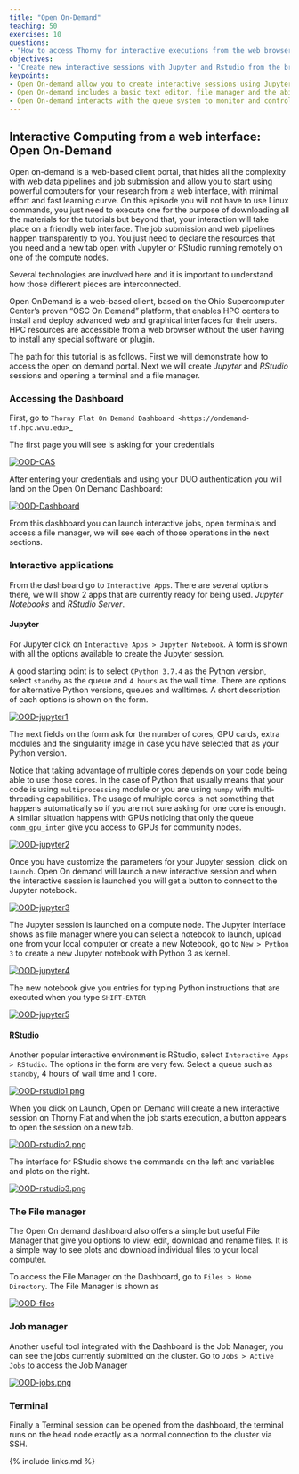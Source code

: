 ```yaml
---
title: "Open On-Demand"
teaching: 50
exercises: 10
questions:
- "How to access Thorny for interactive executions from the web browser?"
objectives:
- "Create new interactive sessions with Jupyter and Rstudio from the browser"
keypoints:
- Open On-demand allow you to create interactive sessions using Jupyter and RStudio
- Open On-demand includes a basic text editor, file manager and the ability to visualize plots in JPEG, PDF and PNG
- Open On-demand interacts with the queue system to monitor and control jobs running on the cluster.
---
```


## Interactive Computing from a web interface: Open On-Demand


Open on-demand is a web-based client portal, that hides all the complexity with web data pipelines and job submission and allow you to start using powerful computers for your research from a web interface, with minimal effort and fast learning curve.
On this episode you will not have to use Linux commands, you just need to execute one for the purpose of downloading all the materials for the tutorials but beyond that, your interaction will take place on a friendly web interface.
The job submission and web pipelines happen transparently to you.
You just need to declare the resources that you need and a new tab open with Jupyter or RStudio running remotely on one of the compute nodes.

Several technologies are involved here and it is important to understand how those different pieces are interconnected.

Open OnDemand is a web-based client, based on the Ohio Supercomputer Center’s proven “OSC On Demand” platform, that enables HPC centers to install and deploy advanced web and graphical interfaces for their users.
HPC resources are accessible from a web browser without the user having to install any special software or plugin.

The path for this tutorial is as follows. First we will demonstrate how to access the open on demand portal. Next we will create *Jupyter* and *RStudio* sessions and opening a terminal and a file manager.

### Accessing the Dashboard

First, go to `Thorny Flat On Demand Dashboard <https://ondemand-tf.hpc.wvu.edu>`_

The first page you will see is asking for your credentials

<a href="{{ page.root }}/fig/OOD-CAS.png">
  <img src="{{ page.root }}/fig/OOD-CAS.png" alt="OOD-CAS" />
</a>


After entering your credentials and using your DUO authentication you will land on the Open On Demand Dashboard:

<a href="{{ page.root }}/fig/OOD-Dashboard.png">
  <img src="{{ page.root }}/fig/OOD-Dashboard.png" alt="OOD-Dashboard" />
</a>

From this dashboard you can launch interactive jobs, open terminals and access a file manager, we will see each of those operations in the next sections.

### Interactive applications

From the dashboard go to `Interactive Apps`. There are several options there, we will show 2 apps that are currently ready for being used. *Jupyter Notebooks* and *RStudio Server*.

#### Jupyter

For Jupyter click on `Ìnteractive Apps > Jupyter Notebook`. A form is shown with all the options available to create the Jupyter session.

A good starting point is to select `CPython 3.7.4` as the Python version, select `standby` as the queue and `4 hours` as the wall time. There are options for alternative Python versions, queues and walltimes. A short description of each options is shown on the form.

<a href="{{ page.root }}/fig/OOD-jupyter1.png">
  <img src="{{ page.root }}/fig/OOD-jupyter1.png" alt="OOD-jupyter1" />
</a>

The next fields on the form ask for the number of cores, GPU cards, extra modules and the singularity image in case you have selected that as your Python version.

Notice that taking advantage of multiple cores depends on your code being able to use those cores. In the case of Python that usually means that your code is using `multiprocessing` module or you are using `numpy` with multi-threading capabilities. The usage of multiple cores is not something that happens automatically so if you are not sure asking for one core is enough. A similar situation happens with GPUs noticing that only the queue `comm_gpu_inter` give you access to GPUs for community nodes.

<a href="{{ page.root }}/fig/OOD-jupyter2.png">
  <img src="{{ page.root }}/fig/OOD-jupyter2.png" alt="OOD-jupyter2" />
</a>

Once you have customize the parameters for your Jupyter session, click on `Launch`. Open On demand will launch a new interactive session and when the interactive session is launched you will get a button to connect to the Jupyter notebook.

<a href="{{ page.root }}/fig/OOD-jupyter3.png">
  <img src="{{ page.root }}/fig/OOD-jupyter3.png" alt="OOD-jupyter3" />
</a>

The Jupyter session is launched on a compute node. The Jupyter interface shows as file manager where you can select a notebook to launch, upload one from your local computer or create a new Notebook, go to `New > Python 3` to create a new Jupyter notebook with Python 3 as kernel.

<a href="{{ page.root }}/fig/OOD-jupyter4.png">
  <img src="{{ page.root }}/fig/OOD-jupyter4.png" alt="OOD-jupyter4" />
</a>

The new notebook give you entries for typing Python instructions that are executed when you type `SHIFT-ENTER`

<a href="{{ page.root }}/fig/OOD-jupyter5.png">
  <img src="{{ page.root }}/fig/OOD-jupyter5.png" alt="OOD-jupyter5" />
</a>


#### RStudio

Another popular interactive environment is RStudio, select `Interactive Apps > RStudio`. The options in the form are very few. Select a queue such as `standby`, 4 hours of wall time and 1 core.

<a href="{{ page.root }}/fig/OOD-rstudio1.png">
  <img src="{{ page.root }}/fig/OOD-rstudio1.png" alt="OOD-rstudio1.png" />
</a>

When you click on Launch, Open on Demand will create a new interactive session on Thorny Flat and when the job starts execution, a button appears to open the session on a new tab.

<a href="{{ page.root }}/fig/OOD-rstudio2.png">
  <img src="{{ page.root }}/fig/OOD-rstudio2.png" alt="OOD-rstudio2.png" />
</a>

The interface for RStudio shows the commands on the left and variables and plots on the right.

<a href="{{ page.root }}/fig/OOD-rstudio3.png">
  <img src="{{ page.root }}/fig/OOD-rstudio3.png" alt="OOD-rstudio3.png" />
</a>


### The File manager

The Open On demand dashboard also offers a simple but useful File Manager that give you options to view, edit, download and rename files. It is a simple way to see plots and download individual files to your local computer.

To access the File Manager on the Dashboard, go to `Files > Home Directory`.
The File Manager is shown as

<a href="{{ page.root }}/fig/OOD-files.png">
  <img src="{{ page.root }}/fig/OOD-files.png" alt="OOD-files" />
</a>

### Job manager

Another useful tool integrated with the Dashboard is the Job Manager, you can see the jobs currently submitted on the cluster. Go to `Jobs > Active Jobs` to access the Job Manager

<a href="{{ page.root }}/fig/OOD-jobs.png">
  <img src="{{ page.root }}/fig/OOD-jobs.png" alt="OOD-jobs.png" />
</a>

### Terminal

Finally a Terminal session can be opened from the dashboard, the terminal runs on the head node exactly as a normal connection to the cluster via SSH.



{% include links.md %}
